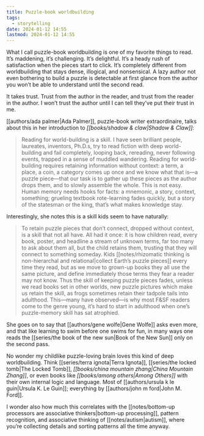 ```yaml
---
title: Puzzle-book worldbuilding
tags:
  - storytelling
date: 2024-01-12 14:55
lastmod: 2024-01-12 14:55
---
```

What I call puzzle-book worldbuilding is one of my favorite things to read. It’s maddening, it’s challenging. It’s delightful. It’s a heady rush of satisfaction when the pieces start to click. It’s completely different from worldbuilding that stays dense, illogical, and nonsensical. A lazy author not even bothering to build a puzzle is detectable at first glance from the author you won’t be able to understand until the second read.

It takes trust. Trust from the author in the reader, and trust from the reader in the author. I won’t trust the author until I can tell they’ve put their trust in me.

[[authors/ada palmer|Ada Palmer]], puzzle-book writer extraordinaire, talks about this in her introduction to *[[books/shadow & claw|Shadow & Claw]]*:

> Reading for world-building is a skill. I have seen brilliant people, laureates, inventors, Ph.D.s, try to read fiction with deep world-building and fail completely, looping back, rereading, never following events, trapped in a sense of muddled wandering. Reading for world-building requires retaining information without context: a term, a place, a coin, a category comes up once and we know what that is—a puzzle piece—that our task is to gather up these pieces as the author drops them, and to slowly assemble the whole. This is not easy. Human memory needs hooks for facts: a mnemonic, a story, context, something; grueling textbook rote-learning fades quickly, but a story of the statesman or the king, that’s what makes knowledge stay.

Interestingly, she notes this is a skill kids seem to have naturally: 

> To retain puzzle pieces that don’t connect, dropped without context, is a skill that not all have. All had it once: it is how children read, every book, poster, and headline a stream of unknown terms, far too many to ask about them all, but the child retains them, trusting that they will connect to something someday. Kids [[notes/rhizomatic thinking is non-hierarchal and relational|collect Earth’s puzzle pieces]] every time they read, but as we move to grown-up books they all use the same picture, and define immediately those terms they fear a reader may not know. Thus the skill of keeping puzzle pieces fades, unless we read books set in other worlds, new puzzle pictures which make us retain the skill, as frogs sometimes retain their tadpole tails into adulthood. This—many have observed—is why most F&SF readers come to the genre young, it’s hard to start in adulthood when one’s puzzle-memory skill has sat atrophied.

She goes on to say that [[authors/gene wolfe|Gene Wolfe]] asks even more, and that like learning to swim before one swims for fun, in many ways one reads the [[series/the book of the new sun|Book of the New Sun]] only on the second pass.

No wonder my childlike puzzle-loving brain loves this kind of deep worldbuilding. Think [[series/terra ignota|Terra Ignota]], [[series/the locked tomb|The Locked Tomb]], *[[books/china mountain zhang|China Mountain Zhang]]*, or even books like *[[books/among others|Among Others]]* with their own internal logic and language. Most of [[authors/ursula k le guin|Ursula K. Le Guin]]; everything by [[authors/john m ford|John M. Ford]].

I wonder also how much this correlates with the [[notes/bottom-up processors are associative thinkers|bottom-up processing]], pattern recognition, and associative thinking of [[notes/autism|autism]], where you’re collecting details and sorting patterns all the time anyway.